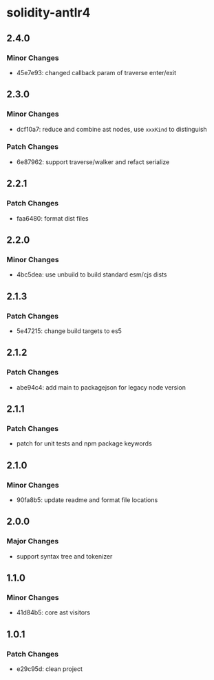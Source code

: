 # solidity-antlr4

## 2.4.0

### Minor Changes

- 45e7e93: changed callback param of traverse enter/exit

## 2.3.0

### Minor Changes

- dcf10a7: reduce and combine ast nodes, use `xxxKind` to distinguish

### Patch Changes

- 6e87962: support traverse/walker and refact serialize

## 2.2.1

### Patch Changes

- faa6480: format dist files

## 2.2.0

### Minor Changes

- 4bc5dea: use unbuild to build standard esm/cjs dists

## 2.1.3

### Patch Changes

- 5e47215: change build targets to es5

## 2.1.2

### Patch Changes

- abe94c4: add main to packagejson for legacy node version

## 2.1.1

### Patch Changes

- patch for unit tests and npm package keywords

## 2.1.0

### Minor Changes

- 90fa8b5: update readme and format file locations

## 2.0.0

### Major Changes

- support syntax tree and tokenizer

## 1.1.0

### Minor Changes

- 41d84b5: core ast visitors

## 1.0.1

### Patch Changes

- e29c95d: clean project
